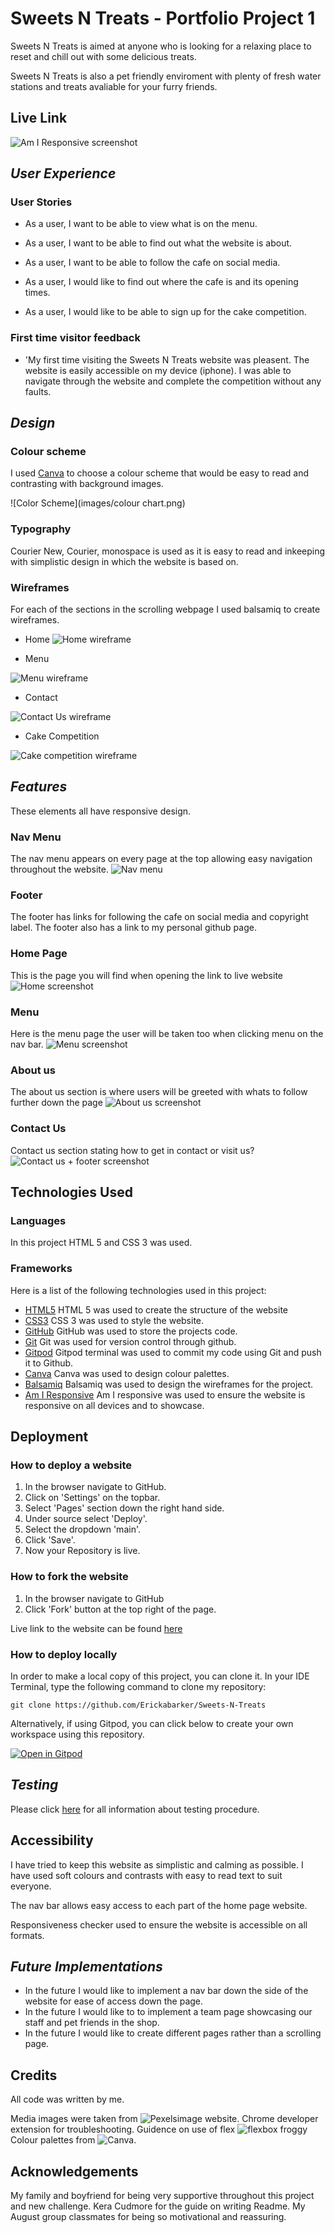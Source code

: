 # Sweets N Treats - Portfolio Project 1
Sweets N Treats is aimed at anyone who is looking for a relaxing place to reset and chill out with some delicious treats. 

Sweets N Treats is also a pet friendly enviroment with plenty of fresh water stations and treats avaliable for your furry friends. 

## Live Link
![Am I Responsive screenshot](https://user-images.githubusercontent.com/110427318/196045618-ac98de30-be08-466b-bf13-141743c2578a.PNG)

## _User Experience_

### User Stories

- As a user, I want to be able to view what is on the menu.

- As a user, I want to be able to find out what the website is about. 

- As a user, I want to be able to follow the cafe on social media.

- As a user, I would like to find out where the cafe is and its opening times.

- As a user, I would like to be able to sign up for the cake competition. 

### First time visitor feedback
- 'My first time visiting the Sweets N Treats website was pleasent. The website is easily accessible on my device (iphone). I was able to navigate through the website and complete the competition without any faults.

## _Design_

### Colour scheme

I used [Canva](https://www.canva.com/colors/color-palette-generator/) to choose a colour scheme that would be easy to read and contrasting with background images. 

![Color Scheme](images/colour chart.png)

### Typography

Courier New, Courier, monospace is used as it is easy to read and inkeeping with simplistic design in which the website is based on. 

### Wireframes

For each of the sections in the scrolling webpage I used balsamiq to create wireframes.

- Home 
![Home wireframe](https://github.com/Erickabarker/Sweets-N-Treats/blob/eb20a8aedf1ec42df8967a1a2006a6cdad9c8cd1/images/Home-about%20us.PNG)

- Menu

![Menu wireframe](https://github.com/Erickabarker/Sweets-N-Treats/blob/eb20a8aedf1ec42df8967a1a2006a6cdad9c8cd1/images/Menu.PNG)

- Contact 

![Contact Us wireframe](https://github.com/Erickabarker/Sweets-N-Treats/blob/eb20a8aedf1ec42df8967a1a2006a6cdad9c8cd1/images/Contact%20us.PNG)

- Cake Competition

![Cake competition wireframe](https://github.com/Erickabarker/Sweets-N-Treats/blob/eb20a8aedf1ec42df8967a1a2006a6cdad9c8cd1/images/Cake%20competiton.PNG)

## _Features_

These elements all have responsive design.

### Nav Menu

The nav menu appears on every page at the top allowing easy navigation throughout the website.
![Nav menu](https://user-images.githubusercontent.com/110427318/196043239-e7110172-269c-46ab-b987-41a1778a8b0c.PNG)

### Footer

The footer has links for following the cafe on social media and copyright label. 
The footer also has a link to my personal github page. 

### Home Page

This is the page you will find when opening the link to live website 
![Home screenshot](https://user-images.githubusercontent.com/110427318/196042398-99b72ab4-ead1-4a5e-aafb-f1d649f09c72.PNG)

### Menu 

Here is the menu page the user will be taken too when clicking menu on the nav bar. 
![Menu screenshot](https://user-images.githubusercontent.com/110427318/196042470-b5cf041b-c105-4360-97b7-3c6d15e5651f.PNG)

### About us 

The about us section is where users will be greeted with whats to follow further down the page 
![About us screenshot](https://user-images.githubusercontent.com/110427318/196042576-8771d864-986e-4fe4-99f2-324e65077107.PNG)

### Contact Us

Contact us section stating how to get in contact or visit us?
![Contact us + footer screenshot](https://user-images.githubusercontent.com/110427318/196042616-288523d2-425b-4bb0-b1ae-a3220f3d2c71.PNG)

## Technologies Used

### Languages

In this project HTML 5 and CSS 3 was used. 

### Frameworks
Here is a list of the following technologies used in this project:
- [HTML5](https://en.wikipedia.org/wiki/HTML5)
HTML 5 was used to create the structure of the website
- [CSS3](https://en.wikipedia.org/wiki/CSS)
CSS 3 was used to style the website.
- [GitHub](https://github.com/)
GitHub was used to store the projects code.
- [Git](https://git-scm.com/)
Git was used for version control through github.
- [Gitpod](https://gitpod.io/)
Gitpod terminal was used to commit my code using Git and push it to Github.
- [Canva](https://www.canva.com/)
Canva was used to design colour palettes.
- [Balsamiq](https://balsamiq.com/)
Balsamiq was used to design the wireframes for the project.
- [Am I Responsive](https://ui.dev/amiresponsive)
Am I responsive was used to ensure the website is responsive on all devices and to showcase. 


## Deployment

### How to deploy a website

1. In the browser navigate to GitHub.
2. Click on 'Settings' on the topbar.
3. Select 'Pages' section down the right hand side.
4. Under source select 'Deploy'.
5. Select the dropdown 'main'.
6. Click 'Save'.
7. Now your Repository is live. 

### How to fork the website

1. In the browser navigate to GitHub
2. Click 'Fork' button at the top right of the page.

Live link to the website can be found [here](https://erickabarker.github.io/Sweets-N-Treats/)

### How to deploy locally

In order to make a local copy of this project, you can clone it. In your IDE Terminal, type the following command to clone my repository:

`git clone https://github.com/Erickabarker/Sweets-N-Treats`

Alternatively, if using Gitpod, you can click below to create your own workspace using this repository.

[![Open in Gitpod](https://gitpod.io/button/open-in-gitpod.svg)](https://gitpod.io/#https://github.com/Erickabarker/Sweets-N-Treats)

## _Testing_ 

Please click [here]() for all information about testing procedure.

## Accessibility 
I have tried to keep this website as simplistic and calming as possible. I have used soft colours and contrasts with easy to read text to suit everyone. 

The nav bar allows easy access to each part of the home page website. 

Responsiveness checker used to ensure the website is accessible on all formats.


## _Future Implementations_

- In the future I would like to implement a nav bar down the side of the website for ease of access down the page.
- In the future I would like to to implement a team page showcasing our staff and pet friends in the shop. 
- In the future I would like to create different pages rather than a scrolling page. 

## Credits

All code was written by me. 

Media images were taken from ![Pexels](https://www.pexels.com/)image website.
Chrome developer extension for troubleshooting.
Guidence on use of flex ![flexbox froggy](http://flexboxfroggy.com/) 
Colour palettes from ![Canva](https://www.canva.com/colors/color-palettes/).

## Acknowledgements 
My family and boyfriend for being very supportive throughout this project and new challenge.
Kera Cudmore for the guide on writing Readme.
My August group classmates for being so motivational and reassuring. 

